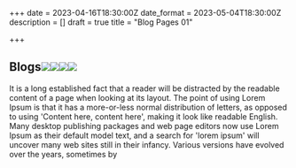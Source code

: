 +++
date = 2023-04-16T18:30:00Z
date_format = 2023-05-04T18:30:00Z
description = []
draft = true
title = "Blog Pages 01"

+++
## Blogs![](/uploads/post-3.jpg)![](/uploads/post-4.jpg)![](/uploads/post-5.jpg)![](/uploads/post-6.jpg)

It is a long established fact that a reader will be distracted by the readable content of a page when looking at its layout. The point of using Lorem Ipsum is that it has a more-or-less normal distribution of letters, as opposed to using 'Content here, content here', making it look like readable English. Many desktop publishing packages and web page editors now use Lorem Ipsum as their default model text, and a search for 'lorem ipsum' will uncover many web sites still in their infancy. Various versions have evolved over the years, sometimes by
